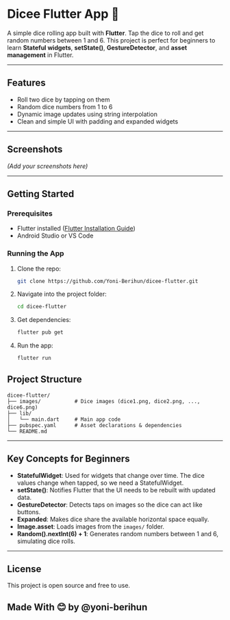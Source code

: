 
# Dicee Flutter App 🎲

A simple dice rolling app built with **Flutter**. Tap the dice to roll and get random numbers between 1 and 6. This project is perfect for beginners to learn **Stateful widgets**, **setState()**, **GestureDetector**, and **asset management** in Flutter.

---

## Features

- Roll two dice by tapping on them
- Random dice numbers from 1 to 6
- Dynamic image updates using string interpolation
- Clean and simple UI with padding and expanded widgets

---

## Screenshots

*(Add your screenshots here)*

---

## Getting Started

### Prerequisites

- Flutter installed ([Flutter Installation Guide](https://flutter.dev/docs/get-started/install))
- Android Studio or VS Code

### Running the App

1. Clone the repo:
   ```bash
   git clone https://github.com/Yoni-Berihun/dicee-flutter.git
   ```

2. Navigate into the project folder:

   ```bash
   cd dicee-flutter
   ```

3. Get dependencies:

   ```bash
   flutter pub get
   ```

4. Run the app:

   ```bash
   flutter run
   ```


## Project Structure

```
dicee-flutter/
├── images/           # Dice images (dice1.png, dice2.png, ..., dice6.png)
├── lib/
│   └── main.dart     # Main app code
├── pubspec.yaml      # Asset declarations & dependencies
└── README.md
```

---

## Key Concepts for Beginners

* **StatefulWidget**: Used for widgets that change over time. The dice values change when tapped, so we need a StatefulWidget.
* **setState()**: Notifies Flutter that the UI needs to be rebuilt with updated data.
* **GestureDetector**: Detects taps on images so the dice can act like buttons.
* **Expanded**: Makes dice share the available horizontal space equally.
* **Image.asset**: Loads images from the `images/` folder.
* **Random().nextInt(6) + 1**: Generates random numbers between 1 and 6, simulating dice rolls.

---

## License

This project is open source and free to use.
## Made With 😊 by @yoni-berihun




